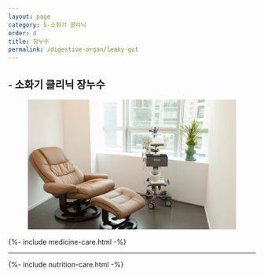 ```yaml
---
layout: page
category: 5-소화기 클리닉
order: 4
title: 장누수
permalink: /digestive-organ/leaky-gut
---
```


<h2 class="content-heading">
  <small>-</small>
  <strong>소화기 클리닉</strong> 장누수
</h2>

<figure>
  <img src="/assets/img-slide3.jpg" alt="">
</figure>

{%- include medicine-care.html -%}

<hr>

{%- include nutrition-care.html -%}
